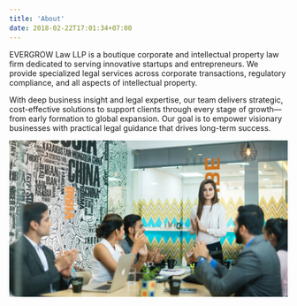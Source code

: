 ```yaml
---
title: 'About'
date: 2018-02-22T17:01:34+07:00
---
```


EVERGROW Law LLP is a boutique corporate and intellectual property law firm dedicated to serving innovative startups and entrepreneurs. We provide specialized legal services across corporate transactions, regulatory compliance, and all aspects of intellectual property. 

With deep business insight and legal expertise, our team delivers strategic, cost-effective solutions to support clients through every stage of growth—from early formation to global expansion. Our goal is to empower visionary businesses with practical legal guidance that drives long-term success.

![About Us](/images/smartworks-coworking-cW4lLTavU80-unsplash.jpg)
